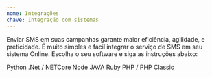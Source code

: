 ```yaml
---
nome: Integrações
chave: Integração com sistemas
---
```


Enviar SMS em suas campanhas garante maior eficiência, agilidade, e preticidade. 
É muito simples e fácil integrar o serviço de SMS em seu sistema Online. Escolha o seu software e siga as instruções abaixo:

Python
.Net / NETCore
Node
JAVA
Ruby
PHP / PHP Classic

